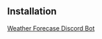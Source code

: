 ## Installation

[Weather Forecase Discord Bot](https://discord.com/oauth2/authorize?client_id=1228011825648500756)

